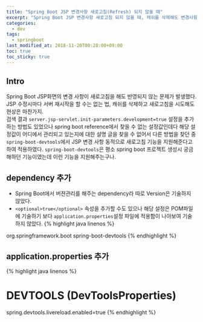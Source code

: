 ```yaml
---
title: "Spring Boot JSP 변경사항 새로고침(Refresh) 되지 않을 때"
excerpt: "Spring Boot JSP 변경사항 새로고침 되지 않을 때, 캐쉬를 삭제해도 변경사항 반영되지 않을 때"
categories: 
  - dev
tags: 
  - springboot
last_modified_at: 2018-11-20T00:28:00+09:00
toc: true
toc_sticky: true
---
```


## Intro
Spring Boot JSP화면의 변경 사항이 새로고침을 해도 반영되지 않는 문제가 발생했다. JSP 수정시마다 서버 재시작을 할 수는 없는 법, 캐쉬를 삭제하고 새로고침을 시도해도 현상은 마찬가지.  
검색 결과 `server.jsp-servlet.init-parameters.development=true` 설정을 추가하는 방법도 있었으나 spring boot reference에서 찾을 수 없는 설정값인데다 해당 설정값이 어디에서 관리되고 있는지에 대한 설명 글을 찾을 수 없어서 다른 방법을 찾던 중  
`spring-boot-devtools`에서 JSP 변경 사항 동적으로 새로고침 기능을 지원해준다고 하여 적용하였다. `spring-boot-devtools`은 평소 spring boot 프로젝트 생성시 궁금해하던 기능이였는데 이런 기능을 지원해주는구나.

## dependency 추가
- Spring Boot에서 버젼관리를 해주는 dependency라 따로 Version은 기술하지 않았다.
- `<optional>true</optional>` 속성을 추가할 수도 있으나 해당 설정은 POM파일에 기술하기 보다 `application.properties`설정 파일에 적용함이 나아보여 기술하지 않았다. 
{% highlight java linenos %}
<dependency>
	<groupId>org.springframework.boot</groupId>
	<artifactId>spring-boot-devtools</artifactId>
</dependency>
{% endhighlight %}

## application.properties 추가
{% highlight java linenos %}
# DEVTOOLS (DevToolsProperties)
spring.devtools.livereload.enabled=true
{% endhighlight %}